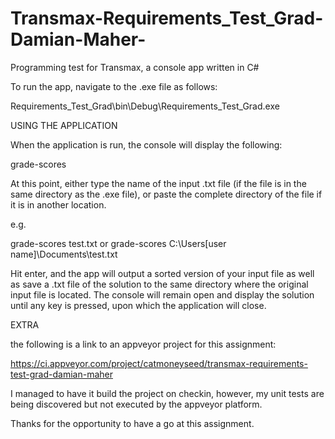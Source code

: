 # Transmax-Requirements_Test_Grad-Damian-Maher-
Programming test for Transmax, a console app written in C#

To run the app, navigate to the .exe file as follows:

Requirements_Test_Grad\bin\Debug\Requirements_Test_Grad.exe


USING THE APPLICATION

When the application is run, the console will display the following:

  grade-scores 
  
At this point, either type the name of the input .txt file (if the file is in the
same directory as the .exe file), or paste the complete directory of the file if
it is in another location.

e.g.

  grade-scores test.txt 
  or
  grade-scores C:\Users\[user name]\Documents\test.txt
  
Hit enter, and the app will output a sorted version of your input file as well as 
save a .txt file of the solution to the same directory where the original input
file is located. The console will remain open and display the solution until any key
is pressed, upon which the application will close.

EXTRA

the following is a link to an appveyor project for this assignment:

https://ci.appveyor.com/project/catmoneyseed/transmax-requirements-test-grad-damian-maher 

I managed to have it build the project on checkin, however, my unit tests are being discovered
but not executed by the appveyor platform. 


Thanks for the opportunity to have a go at this assignment. 


